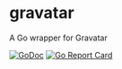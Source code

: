 # gravatar
A Go wrapper for Gravatar

[![GoDoc](https://godoc.org/github.com/drexedam/gravatar?status.svg)](https://godoc.org/github.com/drexedam/gravatar)
[![Go Report Card](https://goreportcard.com/badge/github.com/drexedam/gravatar)](https://goreportcard.com/report/github.com/drexedam/gravatar)